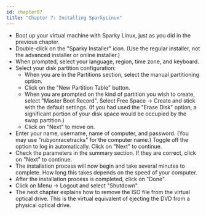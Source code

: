 ```yaml
---
id: chapter07
title: "Chapter 7: Installing SparkyLinux"
---
```


* Boot up your virtual machine with Sparky Linux, just as you did in the previous chapter.
* Double-click on the "Sparky Installer" icon.  (Use the regular installer, not the advanced installer or online installer.)
* When prompted, select your language, region, time zone, and keyboard.
* Select your disk partition configuration:
  * When you are in the Partitions section, select the manual partitioning option.
  * Click on the "New Partition Table" button.  
  * When you are prompted on the kind of partition you wish to create, select "Master Boot Record".  Select Free Space -> Create and stick with the default settings.  (If you had used the "Erase Disk" option, a significant portion of your disk space would be occupied by the swap partition.)
  * Click on "Next" to move on.
* Enter your name, username, name of computer, and password.  (You may use "rubyonracetracks" for the computer name.)  Toggle off the option to log in automatically.  Click on "Next" to continue.
* Check the parameters in the summary section.  If they are correct, click on "Next" to continue.
* The installation process will now begin and take several minutes to complete.  How long this takes depends on the speed of your computer.
* After the installation process is completed, click on "Done".
* Click on Menu -> Logout and select "Shutdown".
* The next chapter explains how to remove the ISO file from the virtual optical drive.  This is the virtual equivalent of ejecting the DVD from a physical optical drive.
